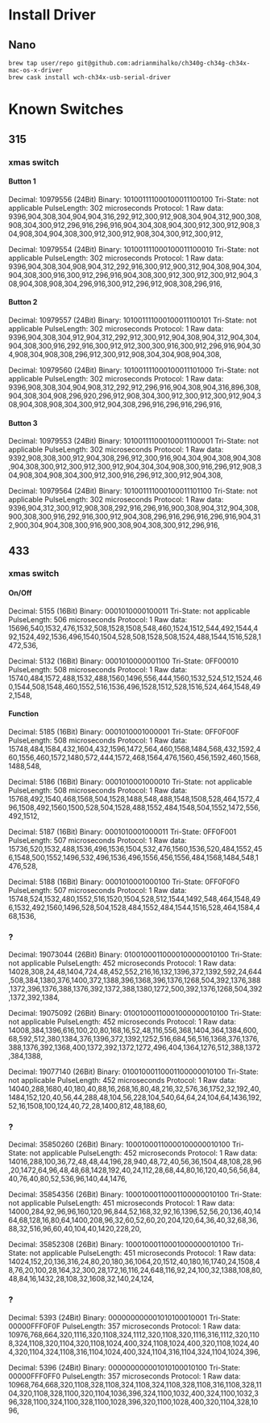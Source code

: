 # Install Driver

## Nano

```
brew tap user/repo git@github.com:adrianmihalko/ch340g-ch34g-ch34x-mac-os-x-driver
brew cask install wch-ch34x-usb-serial-driver
```


# Known Switches

## 315

### xmas switch

#### Button 1
Decimal: 10979556 (24Bit) Binary: 101001111000100011100100 Tri-State: not applicable PulseLength: 302 microseconds Protocol: 1
Raw data: 9396,904,308,304,904,904,316,292,912,300,912,908,304,904,312,900,308,908,304,300,912,296,916,296,916,904,304,308,904,300,912,300,912,908,304,908,304,904,308,300,912,300,912,908,304,300,912,300,912,

Decimal: 10979554 (24Bit) Binary: 101001111000100011100010 Tri-State: not applicable PulseLength: 302 microseconds Protocol: 1
Raw data: 9396,904,308,304,908,904,312,292,916,300,912,900,312,904,308,904,304,904,308,300,916,300,912,296,916,904,308,300,912,300,912,300,912,904,308,904,308,908,304,296,916,300,912,296,912,908,308,296,916,


#### Button 2
Decimal: 10979557 (24Bit) Binary: 101001111000100011100101 Tri-State: not applicable PulseLength: 302 microseconds Protocol: 1
Raw data: 9396,904,308,304,912,904,312,292,912,300,912,904,308,904,312,904,304,904,308,300,916,292,916,300,912,912,300,300,916,300,912,296,916,904,304,908,304,908,308,296,912,300,912,908,304,304,908,904,308,

Decimal: 10979560 (24Bit) Binary: 101001111000100011101000 Tri-State: not applicable PulseLength: 302 microseconds Protocol: 1
Raw data: 9396,908,308,304,904,908,312,292,912,296,916,904,308,904,316,896,308,904,308,304,908,296,920,296,912,908,304,300,912,300,912,300,912,904,308,904,308,908,304,300,912,904,308,296,916,296,916,296,916,


#### Button 3
Decimal: 10979553 (24Bit) Binary: 101001111000100011100001 Tri-State: not applicable PulseLength: 302 microseconds Protocol: 1
Raw data: 9392,908,308,300,912,904,308,296,912,300,916,904,304,904,308,904,308,904,308,300,912,300,912,300,912,904,304,304,908,300,916,296,912,908,304,908,304,908,304,300,912,300,916,296,912,300,912,904,308,

Decimal: 10979564 (24Bit) Binary: 101001111000100011101100 Tri-State: not applicable PulseLength: 302 microseconds Protocol: 1
Raw data: 9396,904,312,300,912,908,308,292,916,296,916,900,308,904,312,904,308,900,308,300,916,292,916,300,912,904,308,296,916,296,916,296,916,904,312,900,304,904,308,300,916,900,308,904,308,300,912,296,916,

## 433

### xmas switch

#### On/Off
Decimal: 5155 (16Bit) Binary: 0001010000100011 Tri-State: not applicable PulseLength: 506 microseconds Protocol: 1
Raw data: 15696,540,1532,476,1532,508,1528,1508,548,460,1524,1512,544,492,1544,492,1524,492,1536,496,1540,1504,528,508,1528,508,1524,488,1544,1516,528,1472,536,

Decimal: 5132 (16Bit) Binary: 0001010000001100 Tri-State: 0FF00010 PulseLength: 508 microseconds Protocol: 1
Raw data: 15740,484,1572,488,1532,488,1560,1496,556,444,1560,1532,524,512,1524,460,1544,508,1548,460,1552,516,1536,496,1528,1512,528,1516,524,464,1548,492,1548,

#### Function
Decimal: 5185 (16Bit) Binary: 0001010001000001 Tri-State: 0FF0F00F PulseLength: 508 microseconds Protocol: 1
Raw data: 15748,484,1584,432,1604,432,1596,1472,564,460,1568,1484,568,432,1592,460,1556,460,1572,1480,572,444,1572,468,1564,476,1560,456,1592,460,1568,1488,548,

Decimal: 5186 (16Bit) Binary: 0001010001000010 Tri-State: not applicable PulseLength: 508 microseconds Protocol: 1
Raw data: 15768,492,1540,468,1568,504,1528,1488,548,488,1548,1508,528,464,1572,496,1508,492,1560,1500,528,504,1528,488,1552,484,1548,504,1552,1472,556,492,1512,

Decimal: 5187 (16Bit) Binary: 0001010001000011 Tri-State: 0FF0F001 PulseLength: 507 microseconds Protocol: 1
Raw data: 15736,520,1532,488,1536,496,1536,1504,532,476,1560,1536,520,484,1552,456,1548,500,1552,1496,532,496,1536,496,1556,456,1556,484,1568,1484,548,1476,528,

Decimal: 5188 (16Bit) Binary: 0001010001000100 Tri-State: 0FF0F0F0 PulseLength: 507 microseconds Protocol: 1
Raw data: 15748,524,1532,480,1552,516,1520,1504,528,512,1544,1492,548,464,1548,496,1532,492,1560,1496,528,504,1528,484,1552,484,1544,1516,528,464,1584,468,1536,

### ?

Decimal: 19073044 (26Bit) Binary: 01001000110000100000010100 Tri-State: not applicable PulseLength: 452 microseconds Protocol: 1
Raw data: 14028,308,24,48,1404,724,48,452,552,216,16,132,1396,372,1392,592,24,644,508,384,1380,376,1400,372,1388,396,1368,396,1376,1268,504,392,1376,388,1372,396,1376,388,1376,392,1372,388,1380,1272,500,392,1376,1268,504,392,1372,392,1384,

Decimal: 19075092 (26Bit) Binary: 01001000110001000000010100 Tri-State: not applicable PulseLength: 452 microseconds Protocol: 1
Raw data: 14008,384,1396,616,100,20,80,168,16,52,48,116,556,368,1404,364,1384,600,68,592,512,380,1384,376,1396,372,1392,1252,516,684,56,516,1368,376,1376,388,1376,392,1368,400,1372,392,1372,1272,496,404,1364,1276,512,388,1372,384,1388,

Decimal: 19077140 (26Bit) Binary: 01001000110001100000010100 Tri-State: not applicable PulseLength: 452 microseconds Protocol: 1
Raw data: 14040,288,1680,40,180,40,88,16,268,16,80,48,216,32,576,36,1752,32,192,40,1484,152,120,40,56,44,288,48,104,56,228,104,540,64,64,24,104,64,1436,192,52,16,1508,100,124,40,72,28,1400,812,48,188,60,

### ?

Decimal: 35850260 (26Bit) Binary: 10001000110000100000010100 Tri-State: not applicable PulseLength: 452 microseconds Protocol: 1
Raw data: 14016,288,100,36,72,48,48,44,196,28,940,48,72,40,56,36,1504,48,108,28,96,20,1472,64,96,48,48,68,1428,192,40,24,112,28,68,44,80,16,120,40,56,56,84,40,76,40,80,52,536,96,140,44,1476,

Decimal: 35854356 (26Bit) Binary: 10001000110001100000010100 Tri-State: not applicable PulseLength: 451 microseconds Protocol: 1
Raw data: 14000,284,92,96,96,160,120,96,844,52,168,32,92,16,1396,52,56,20,136,40,1464,68,128,16,80,64,1400,208,96,32,60,52,60,20,204,120,64,36,40,32,68,36,88,32,516,96,60,40,104,40,1420,228,20,

Decimal: 35852308 (26Bit) Binary: 10001000110001000000010100 Tri-State: not applicable PulseLength: 451 microseconds Protocol: 1
Raw data: 14024,152,20,136,316,24,80,20,180,36,1064,20,1512,40,180,16,1740,24,1508,48,76,20,100,28,164,32,300,28,172,16,116,24,648,116,92,24,100,32,1388,108,80,48,84,16,1432,28,108,32,1608,32,140,24,124,

### ?

Decimal: 5393 (24Bit) Binary: 000000000001010100010001 Tri-State: 00000FFF0F0F PulseLength: 357 microseconds Protocol: 1
Raw data: 10976,768,664,320,1116,320,1108,324,1112,320,1108,320,1116,316,1112,320,1108,324,1108,320,1104,320,1108,1024,400,324,1108,1024,400,320,1108,1024,404,320,1104,324,1108,316,1104,1024,400,324,1104,316,1104,324,1104,1024,396,

Decimal: 5396 (24Bit) Binary: 000000000001010100010100 Tri-State: 00000FFF0FF0 PulseLength: 357 microseconds Protocol: 1
Raw data: 10968,764,668,320,1108,328,1108,324,1108,324,1108,328,1108,316,1108,328,1104,320,1108,328,1100,320,1104,1036,396,324,1100,1032,400,324,1100,1032,396,328,1100,324,1100,328,1100,1028,396,320,1100,1028,400,320,1104,328,1096,


